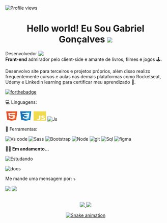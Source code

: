 <p align="left"> <img src="https://komarev.com/ghpvc/?username=GabrielFleckl&color=orange" alt="Profile views" /> </p>
<h1 align="center"> Hello world! Eu Sou Gabriel Gonçalves <img src="https://raw.githubusercontent.com/kaueMarques/kaueMarques/master/hi.gif" height="30px"></h1>

 <img src="https://user-images.githubusercontent.com/103828336/194716042-c60006a0-4e20-4301-941a-8d349dae480c.png" min-width="400px" max-width="400px" width="400px" align="right" >
 
<p align="left"> 
  Desenvolvedor <strong>Front-end</strong> admirador pelo client-side e amante de livros, filmes e jogos 🕹️.<br>

Desenvolvo site para terceiros e projetos próprios, além disso realizo frequentemente cursos e aulas nas demais plataformas como Rocketseat, Udemy e Linkedin learning para certificar meu aprendizado 🚀. 

[![forthebadge](https://forthebadge.com/images/badges/powered-by-coffee.svg)](https://forthebadge.com)

</p>

<p align="left">
  💻 Linguagens: <br> 
  <p>
    <img align="baseline" alt="HTML" height="30" width="40" src="https://raw.githubusercontent.com/devicons/devicon/master/icons/html5/html5-original.svg">
    <img align="baseline" alt="CSS" height="30" width="40" src="https://raw.githubusercontent.com/devicons/devicon/master/icons/css3/css3-original.svg">
    <img align="baseline" alt="Js" height="30" width="40" src="https://raw.githubusercontent.com/devicons/devicon/master/icons/javascript/javascript-plain.svg">
    <img align="baseline" alt="Js" height="30" width="40" src="https://cdn.jsdelivr.net/gh/devicons/devicon/icons/python/python-original.svg">
  </p>
</p>

<p align="left">
  💼 Ferramentas: <br>
    <p>
    <img align="baseline" alt="Vs code" height="30" width="40" src="https://cdn.jsdelivr.net/gh/devicons/devicon/icons/vscode/vscode-original.svg" />
    <img align="baseline" alt="Sass" height="30" width="40" src="https://cdn.jsdelivr.net/gh/devicons/devicon/icons/sass/sass-original.svg" />
    <img align="baseline" alt="Bootstrap" height="30" width="40" src="https://cdn.jsdelivr.net/gh/devicons/devicon/icons/bootstrap/bootstrap-original.svg" />
    <img align="baseline" alt="Node" height="30" width="40" src="https://cdn.jsdelivr.net/gh/devicons/devicon/icons/nodejs/nodejs-original.svg" />
    <img align="baseline" alt="git" height="30" width="40" src="https://cdn.jsdelivr.net/gh/devicons/devicon/icons/git/git-original.svg" />
    <img align="baseline" alt="Sql" height="40" width="50" src="https://cdn.jsdelivr.net/gh/devicons/devicon/icons/mysql/mysql-original-wordmark.svg" />
    <img align="baseline" alt="figma" height="30" width="40" src="https://cdn.jsdelivr.net/gh/devicons/devicon/icons/figma/figma-original.svg" />
  </p>
</p>

<strong>👷‍♂️ Em andamento...</strong>

<p align="left"> <img src="https://img.shields.io/badge/Aprendendo_Figma-F24E1E?style=for-the-badge&logo=figma&logoColor=white" alt="Estudando" /></p>

<p align="left"> <img src="https://img.shields.io/badge/documentando_projetos-blue?style=for-the-badge&logo=docs.rs&logoColor=white" alt="docs" /></p>

Me mande uma mensagem por: ⤵️

<p align="left">
  <a href="https://www.linkedin.com/in/dev-gabriel-leite/" target="_blank" alt="Linkedin"><img src="https://img.shields.io/badge/-LinkedIn-%230077B5?style=for-the-badge&logo=linkedin&logoColor=white" target="_blank"></a> 
  <a href = "mailto:gabrielleiteadm@gmail.com" alt="Gmail"><img src="https://img.shields.io/badge/Gmail-D14836?style=for-the-badge&logo=gmail&logoColor=white" target="_blank"></a>
</p>
<br>
<div align="center">
  <a href="https://github.com/GabrielFleckl">
  <img   height="150em" src="https://github-readme-stats.vercel.app/api?username=GabrielFleckl&show_icons=true&theme=github_dark&include_all_commits=true&count_private=true"/>
  <img   height="150em" src="https://github-readme-stats.vercel.app/api/top-langs/?username=GabrielFleckl&layout=compact&langs_count=7&theme=github_dark"/>
</div>
  
 <div align="center"> 
  
  ![Snake animation](https://github.com/GabrielFleckl/GabrielFleckl/blob/output/github-contribution-grid-snake.svg)
 
 </div>
